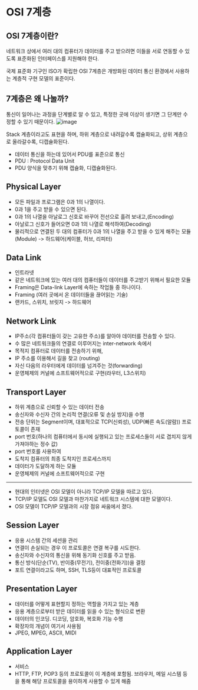 # OSI 7계층
## OSI 7계층이란?
네트워크 상에서 여러 대의 컴퓨터가 데이터를 주고 받으려면 이들을 서로 연동할 수 있도록 표준화된 인터페이스를 지원해야 한다.

국제 표준화 기구인 ISO가 확립한 OSI 7계층은 개방화된 데이터 통신 환경에서 사용하는 계층적 구현 모델의 표준이다.

## 7계층은 왜 나눌까?

통신이 일어나는 과정을 단계별로 알 수 있고, 특정한 곳에 이상이 생기면 그 단계만 수정할 수 있기 때문이다.
![image](https://user-images.githubusercontent.com/80687913/214818405-f593ec76-d3ba-4918-baf9-d6694fc21c6e.png)

Stack 계층이라고도 표현을 하며, 하위 계층으로 내려갈수록 캡슐화되고, 상위 계층으로 올라갈수록, 디캡슐화된다.

- 데이터 통신을 하는데 있어서 PDU를 표준으로 통신
- PDU : Protocol Data Unit
- PDU 양식을 맞추기 위해 캡슐화, 디캡슐화된다.

## Physical Layer
- 모든 파일과 프로그램은 0과 1의 나열이다.
- 0과 1을 주고 받을 수 있으면 된다.
- 0과 1의 나열을 아날로그 신호로 바꾸어 전선으로 흘려 보내고,(Encoding)
- 아날로그 신호가 들어오면 0과 1의 나열로 해석하여(Decoding)
- 물리적으로 연결된 두 대의 컴퓨터가 0과 1의 나열을 주고 받을 수 있게 해주는 모듈(Module) -> 하드웨어(케이블, 허브, 리피터)

## Data Link
- 인트라넷
- 같은 네트워크에 있는 여러 대의 컴퓨터들이 데이터를 주고받기 위해서 필요한 모듈
- Framing은 Data-link Layer에 속하는 작업들 중 하나이다.
- Framing (여러 곳에서 온 데이터들을 끊어읽는 기술)
- 랜카드, 스위치, 브릿지 -> 하드웨어

## Network Link
- IP주소(각 컴퓨터들이 갖는 고유한 주소)를 알아야 데이터를 전송할 수 있다.
- 수 많은 네트워크들의 연결로 이루어지는 inter-network 속에서
- 목적지 컴퓨터로 데이터를 전송하기 위해,
- IP 주소를 이용해서 길을 찾고 (routing)
- 자신 다음의 라우터에게 데이터를 넘겨주는 것(forwarding)
- 운영체제의 커널에 소프트웨어적으로 구현(라우터, L3스위치)

## Transport Layer
- 하위 계층으로 신뢰할 수 있는 데이터 전송
- 송신자와 수신자 간의 논리적 연결(오류 및 손실 방지)을 수행
- 전송 단위는 Segment이며, 대표적으로 TCP(신뢰성), UDP(빠른 속도(알람)) 프로토콜이 존재
- port 번호(하나의 컴퓨터에서 동시에 실행되고 있는 프로세스들이 서로 겹치지 않게 가져야하는 정수 값)
- port 번호를 사용하여
- 도착지 컴퓨터의 최종 도착지인 프로세스까지
- 데이터가 도달하게 하는 모듈
- 운영체제의 커널에 소프트웨어적으로 구현

---
- 현대의 인터넷은 OSI 모델이 아니라 TCP/IP 모델을 따르고 있다.
- TCP/IP 모델도 OSI 모델과 마찬가지로 네트워크 시스템에 대한 모델이다.
- OSI 모델이 TCP/IP 모델과의 시장 점유 싸움에서 졌다.

## Session Layer
- 응용 시스템 간의 세션을 관리
- 연결이 손실되는 경우 이 프로토콜은 연결 복구를 시도한다.
- 송신자와 수신자의 통신을 위해 동기화 신호를 주고 받음.
- 통신 방식(단순(TV), 반이중(무전기), 전이중(전화기))을 결정
- 포트 연결이라고도 하며, SSH, TLS등이 대표적인 프로토콜

## Presentation Layer
- 데이터를 어떻게 표현할지 정하는 역할을 가지고 있는 계층 
- 응용 계층으로부터 받은 데이터를 읽을 수 있는 형식으로 변환
- 데이터의 인코딩. 디코딩, 암호화, 복호화 기능 수행
- 확장자의 개념이 여기서 사용됨
- JPEG, MPEG, ASCII, MIDI

## Application Layer
- 서비스
- HTTP, FTP, POP3 등의 프로토콜이 이 계층에 포함됨.
브라우저, 메일 시스템 등을 통해 해당 프로토콜을 용이하게 사용할 수 있게 해줌